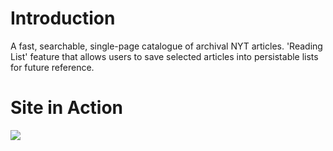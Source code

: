 
# Introduction
A fast, searchable, single-page catalogue of archival NYT articles. 'Reading List' feature that allows users to save selected articles into persistable lists for future reference.

# Site in Action


<img src='.src/images/Screen Shot 2017-07-10 at 3.27.02 PM.png'/>
